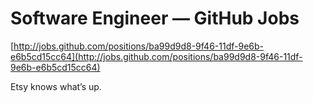 <!--
id: 933181360
link: http://tumblr.atmos.org/post/933181360/software-engineer-github-jobs
slug: software-engineer-github-jobs
date: Tue Aug 10 2010 12:39:46 GMT-0700 (PDT)
publish: 2010-08-010
tags: 
title: Software Engineer — GitHub Jobs
-->


Software Engineer — GitHub Jobs
===============================

[http://jobs.github.com/positions/ba99d9d8-9f46-11df-9e6b-e6b5cd15cc64](http://jobs.github.com/positions/ba99d9d8-9f46-11df-9e6b-e6b5cd15cc64)

Etsy knows what’s up.

